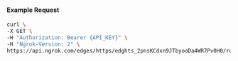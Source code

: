 <!-- Code generated for API Clients. DO NOT EDIT. -->

#### Example Request

```bash
curl \
-X GET \
-H "Authorization: Bearer {API_KEY}" \
-H "Ngrok-Version: 2" \
https://api.ngrok.com/edges/https/edghts_2pnsKCdxn9JTbyooDa4WR7Pv0H0/routes/edghtsrt_2pnsKD1Ws06xLvK83UA7MenPsRa/ip_restriction
```
